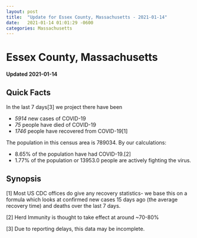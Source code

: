 ```yaml
---
layout: post
title:  "Update for Essex County, Massachusetts - 2021-01-14"
date:   2021-01-14 01:01:29 -0600
categories: Massachusetts
---
```


# Essex County, Massachusetts
#### Updated 2021-01-14

## Quick Facts

In the last 7 days[3] we project there have been
- *5914* new cases of COVID-19
- *75* people have died of COVID-19
- *1746* people have recovered from COVID-19[1]

The population in this census area is 789034. By our calculations:
- 8.65% of the population have had COVID-19.[2]
- 1.77% of the population or 13953.0 people are actively fighting the virus.

## Synopsis




[1] Most US CDC offices do give any recovery statistics- we base this on a formula which looks at confirmed new cases
15 days ago (the average recovery time) and deaths over the last 7 days.

[2] Herd Immunity is thought to take effect at around ~70-80%

[3] Due to reporting delays, this data may be incomplete.
 
    